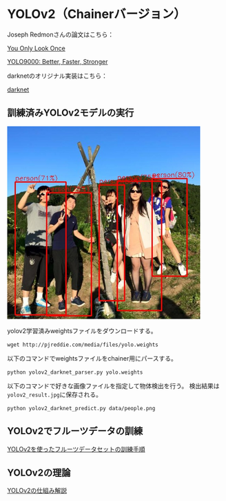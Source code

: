# YOLOv2（Chainerバージョン）
Joseph Redmonさんの論文はこちら：

[You Only Look Once](https://arxiv.org/abs/1506.02640)

[YOLO9000: Better, Faster, Stronger](https://arxiv.org/abs/1612.08242)


darknetのオリジナル実装はこちら：

[darknet](http://pjreddie.com/)


## 訓練済みYOLOv2モデルの実行
<img src="data/people_prediction.jpg">

yolov2学習済みweightsファイルをダウンロードする。

```
wget http://pjreddie.com/media/files/yolo.weights
```

以下のコマンドでweightsファイルをchainer用にパースする。

```
python yolov2_darknet_parser.py yolo.weights
```

以下のコマンドで好きな画像ファイルを指定して物体検出を行う。
検出結果は`yolov2_result.jpg`に保存される。

```
python yolov2_darknet_predict.py data/people.png
```


## YOLOv2でフルーツデータの訓練
<a href="./YOLOv2_fruits_train.md">YOLOv2を使ったフルーツデータセットの訓練手順</a>

## YOLOv2の理論
<a href="./YOLOv2.md">YOLOv2の仕組み解説</a>
